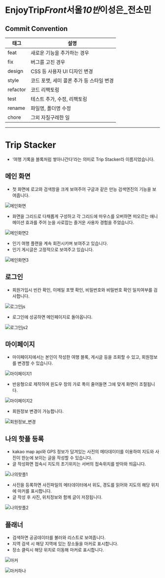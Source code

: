 # EnjoyTrip*Front*서울*10반*이성은\_전소민

## Commit Convention

| 태그     | 설명                                     |
| -------- | ---------------------------------------- |
| feat     | 새로운 기능을 추가하는 경우              |
| fix      | 버그를 고친 경우                         |
| design   | CSS 등 사용자 UI 디자인 변경             |
| style    | 코드 포맷, 세미 콜론 추가 등 스타일 변경 |
| refactor | 코드 리팩토링                            |
| test     | 테스트 추가, 수정, 리팩토링              |
| rename   | 파일명, 폴더명 수정                      |
| chore    | 그외 자질구레한 일                       |

---

# Trip Stacker

- ‘여행 기록을 블록처럼 쌓아나간다’라는 의미로 Trip Stacker라 이름지었습니다.

## 메인 화면

- 첫 화면에 로고와 검색창을 크게 보여주어 구글과 같은 만능 검색엔진의 기능을 보여줍니다.

![메인화면](/uploads/e5360f8b294e34ec48934be819dfdfc5/메인화면.png)

- 화면을 그리드로 다채롭게 구성하고 각 그리드에 마우스를 오버하면 떠오르는 애니메이션 효과를 주어 눈을 사로잡는 즐거운 사용자 경험을 주었습니다.

![메인화면2](/uploads/d716544277e79ab4421a4c7b7b19f67f/메인화면2.png)

- 인기 여행 플랜을 계속 회전시키며 보여주고 있습니다.
- 인기 게시글은 고정적으로 보여주고 있습니다.

![메인화면3](/uploads/7ade8d2167fe09ce36000c98e49b1849/메인화면3.png)

## 로그인

- 회원가입시 빈칸 확인, 이메일 포맷 확인, 비밀번호와 비밀번호 확인 일치여부를 검사합니다.

![로그인js](/uploads/7d886934011f763af43f34ad64f04eb9/로그인js.png)

- 로그인에 성공하면 메인페이지로 돌아옵니다.

![로그인js2](/uploads/27f1bb059591dd113d7b1aa29dc4e90c/로그인js2.png)

## 마이페이지

- 마이페이지에서는 본인이 작성한 여행 블록, 게시글 등을 조회할 수 있고, 회원정보를 변경할 수 있습니다.

![마이페이지1](/uploads/d84946bc8f9446b85411ccfa7910ec5c/마이페이지1.png)

- 반응형으로 제작하여 윈도우 창의 가로 폭이 줄어들면 그에 맞게 화면이 조절됩니다.

![마이페이지2](/uploads/8c0d20c459b6c76b4177f5af50ecb9d1/마이페이지2.png)

- 회원정보 변경이 가능합니다.

![회원정보_변경](/uploads/83ee40503b623bcdc6da43b9be6a32ca/회원정보_변경.png)

## 나의 핫플 등록

- kakao map api와 GPS 정보가 담겨있는 사진의 메타데이터를 이용하여 지도와 사진이 한눈에 보이는 글을 작성할 수 있습니다.
- 글 작성화면 접속시 지도의 초기위치는 서버의 접속위치를 받아와 띄웁니다.

![나의핫플1](/uploads/3c6b0c5e90df6de342fef336c4800ae0/나의핫플1.png)

- 사진을 등록하면 사진파일의 메타데이터에서 위도, 경도를 읽어와 지도의 해당 위치에 마커를 표시합니다.
- 글 작성 후 사진, 위치정보와 함께 글이 저장됩니다.

![나의핫플2](/uploads/032386259c309debb45f82caddbb414a/나의핫플2.png)

## 플래너

- 검색하면 공공데이터를 불러와 리스트로 보여줍니다.
- 지역 검색 시 해당 지역에 있는 장소들을 마커로 표시합니다.
- 장소 클릭시 해당 위치로 이동해 마커로 표시합니다.

![마커](/uploads/89a777a296009b26181d2fffcb4c597f/마커.png)

![마커하나](/uploads/b8ce1d6f5ef0da9c9f1627ce5b56cad7/마커하나.png)
